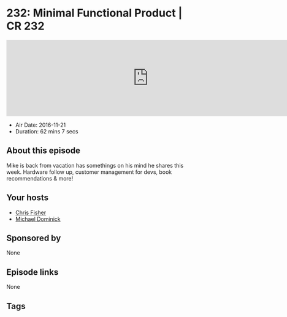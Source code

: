 # 232: Minimal Functional Product | CR 232

<iframe src="https://player.fireside.fm/v2/MLf2ZzhC+d8konAXY?theme=dark" width="740" height="200" frameborder="0" scrolling="no"></iframe>

* Air Date: 2016-11-21
* Duration: 62 mins 7 secs

## About this episode

Mike is back from vacation has somethings on his mind he shares this week. Hardware follow up, customer management for devs, book recommendations & more!

## Your hosts
* [Chris Fisher](https://coder.show/hosts/chrislas)
* [Michael Dominick](https://coder.show/hosts/michael)

## Sponsored by

None



## Episode links

None



## Tags

